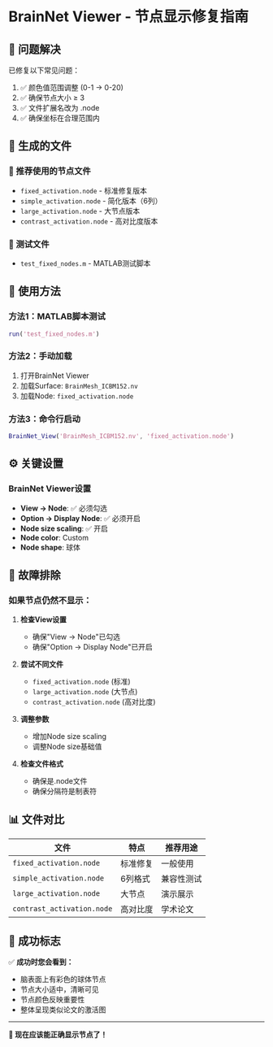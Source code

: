 # BrainNet Viewer - 节点显示修复指南

## 🎯 问题解决

已修复以下常见问题：
1. ✅ 颜色值范围调整 (0-1 → 0-20)
2. ✅ 确保节点大小 ≥ 3
3. ✅ 文件扩展名改为 .node
4. ✅ 确保坐标在合理范围内

## 📁 生成的文件

### 🎯 推荐使用的节点文件
- `fixed_activation.node` - 标准修复版本
- `simple_activation.node` - 简化版本（6列）
- `large_activation.node` - 大节点版本
- `contrast_activation.node` - 高对比度版本

### 🔧 测试文件
- `test_fixed_nodes.m` - MATLAB测试脚本

## 🚀 使用方法

### 方法1：MATLAB脚本测试
```matlab
run('test_fixed_nodes.m')
```

### 方法2：手动加载
1. 打开BrainNet Viewer
2. 加载Surface: `BrainMesh_ICBM152.nv`
3. 加载Node: `fixed_activation.node`

### 方法3：命令行启动
```matlab
BrainNet_View('BrainMesh_ICBM152.nv', 'fixed_activation.node')
```

## ⚙️ 关键设置

### BrainNet Viewer设置
- **View → Node**: ✅ 必须勾选
- **Option → Display Node**: ✅ 必须开启
- **Node size scaling**: ✅ 开启
- **Node color**: Custom
- **Node shape**: 球体

## 🔧 故障排除

### 如果节点仍然不显示：

1. **检查View设置**
   - 确保"View → Node"已勾选
   - 确保"Option → Display Node"已开启

2. **尝试不同文件**
   - `fixed_activation.node` (标准)
   - `large_activation.node` (大节点)
   - `contrast_activation.node` (高对比度)

3. **调整参数**
   - 增加Node size scaling
   - 调整Node size基础值

4. **检查文件格式**
   - 确保是.node文件
   - 确保分隔符是制表符

## 📊 文件对比

| 文件 | 特点 | 推荐用途 |
|------|------|----------|
| `fixed_activation.node` | 标准修复 | 一般使用 |
| `simple_activation.node` | 6列格式 | 兼容性测试 |
| `large_activation.node` | 大节点 | 演示展示 |
| `contrast_activation.node` | 高对比度 | 学术论文 |

## 🎉 成功标志

✅ **成功时您会看到：**
- 脑表面上有彩色的球体节点
- 节点大小适中，清晰可见
- 节点颜色反映重要性
- 整体呈现类似论文的激活图

---
**🎯 现在应该能正确显示节点了！**
